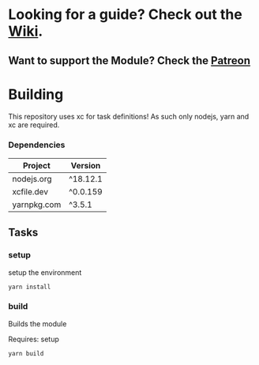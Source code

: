 
# Looking for a guide? Check out the [Wiki](https://github.com/FaeyUmbrea/ethereal-plane/wiki).

## Want to support the Module? Check the [Patreon](https://patreon.com/voidmonster)

# Building

This repository uses xc for task definitions! As such only nodejs, yarn and xc are required.

### Dependencies
| Project     | Version  |
|-------------|----------|
| nodejs.org  | ^18.12.1 |
| xcfile.dev  | ^0.0.159 |
| yarnpkg.com | ^3.5.1   |

## Tasks

### setup

setup the environment

```
yarn install
```

### build

Builds the module

Requires: setup

```
yarn build
```
